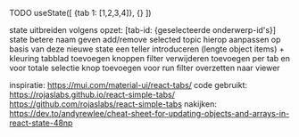 
TODO
useState([ {tab 1: [1,2,3,4]}, {} ])

state uitbreiden volgens opzet: [tab-id: {geselecteerde onderwerp-id's}]
                  state betere naam geven
                  add/remove selected topic hierop aanpassen
 op basis van deze nieuwe state een teller introduceren (lengte object items) + 
                  kleuring tabblad toevoegen
 knoppen filter verwijderen toevoegen per tab en voor totale selectie
 knop toevoegen voor run filter
 overzetten naar viewer
 
 inspiratie:      https://mui.com/material-ui/react-tabs/
 code gebruikt:   https://rojaslabs.github.io/react-simple-tabs/
                  https://github.com/rojaslabs/react-simple-tabs
 nakijken:        https://dev.to/andyrewlee/cheat-sheet-for-updating-objects-and-arrays-in-react-state-48np
